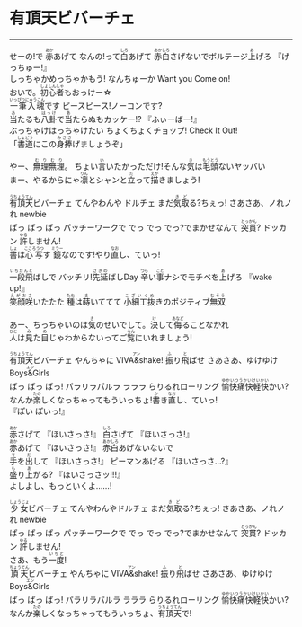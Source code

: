 # 有頂天ビバーチェ
---
<lyric>
せーの!で <ruby>赤<rt>あか</rt></ruby>あげて なんの!って<ruby>白<rt>しろ</rt></ruby>あげて <ruby>赤白<rt>あかしろ</rt></ruby>さげないでボルテージ<ruby>上<rt>あ</rt></ruby>げろ 『げっちゅー!』<br/>&#13;
しっちゃかめっちゃかもう! なんちゅーか Want you Come on!<br/>&#13;
おいで。<ruby>初心者<rt>しょしんしゃ</rt></ruby>もおっけー☆<br/>&#13;
<ruby>一筆入魂<rt>いっぴつにゅうこん</rt></ruby>です ピースピース!ノーコンです?<br/>&#13;
<ruby>当<rt>あ</rt></ruby>たるも<ruby>八卦<rt>はっけ</rt></ruby>で<ruby>当<rt>あ</rt></ruby>たらぬもカッケー!? 『ふぃーばー!』<br/>&#13;
ぶっちゃけはっちゃけたい ちょくちょくチョップ! Check It Out!<br/>&#13;
「<ruby>書道<rt>しょどう</rt></ruby>にこの<ruby>身捧<rt>みささ</rt></ruby>げましょうぞ」<br/>&#13;
<br/>&#13;
やー、<ruby>無理無理<rt>むりむり</rt></ruby>。 ちょい<ruby>言<rt>い</rt></ruby>いたかっただけ!そんな<ruby>気<rt>き</rt></ruby>は<ruby>毛頭<rt>もうとう</rt></ruby>ないヤッバい<br/>&#13;
まー、やるからにゃ<ruby>凛<rt>りん</rt></ruby>とシャンと<ruby>立<rt>た</rt></ruby>って<ruby>描<rt>えが</rt></ruby>きましょう!<br/>&#13;
<br/>&#13;
<ruby>有頂天<rt>うちょうてん</rt></ruby>ビバーチェ てんやわんや ドルチェ まだ<ruby>気取<rt>きど</rt></ruby>る?ちぇっ! さあさあ、ノれノれ newbie<br/>&#13;
ぱっ ぱっ ぱっ パッチーワークで でっ でっ でっ?でまかせなんて <ruby>突貫<rt>とっかん</rt></ruby>? ドッカン <ruby>許<rt>ゆる</rt></ruby>しません!<br/>&#13;
<ruby>書<rt>しょ</rt></ruby>は<ruby>心写<rt>こころうつ</rt></ruby>す <ruby>鏡<rt>ミラー</rt></ruby>なのです!やり<ruby>直<rt>なお</rt></ruby>し、ていっ!<br/>&#13;
<br/>&#13;
<ruby>一段飛<rt>いちだんと</rt></ruby>ばしで バッチリ!<ruby>先延<rt>さきの</rt></ruby>ばしDay <ruby>辛<rt>つら</rt></ruby>い<ruby>事<rt>こと</rt></ruby>ナシでモチベを<ruby>上<rt>あ</rt></ruby>げろ 『wake up!』<br/>&#13;
<ruby>笑顔咲<rt>えがおさ</rt></ruby>いたたた <ruby>種<rt>たね</rt></ruby>は<ruby>蒔<rt>ま</rt></ruby>いててて <ruby>小細工抜<rt>こざいくぬ</rt></ruby>きのポジティブ<ruby>無双<rt>むそう</rt></ruby><br/>&#13;
<br/>&#13;
あー、ちっちゃいのは<ruby>気<rt>き</rt></ruby>のせいでして。<ruby>決<rt>け</rt></ruby>して<ruby>侮<rt>あなど</rt></ruby>ることなかれ<br/>&#13;
<ruby>人<rt>ひと</rt></ruby>は<ruby>見<rt>み</rt></ruby>た<ruby>目<rt>め</rt></ruby>じゃわからないってご<ruby>覧<rt>らん</rt></ruby>にいれましょう!<br/>&#13;
<br/>&#13;
<ruby>有頂天<rt>うちょうてん</rt></ruby>ビバーチェ やんちゃに VIVA<ruby>&amp;<rt>アン</rt></ruby>shake! <ruby>振<rt>ふ</rt></ruby>り<ruby>飛<rt>と</rt></ruby>ばせ さあさあ、ゆけゆけ Boys<ruby>&amp;<rt>エン</rt></ruby>Girls<br/>&#13;
ぱっ ぱっ ぱっ! パラリラパルラ ラララ らりるれローリング <ruby>愉快痛快軽快<rt>ゆかいつうかいけいかい</rt></ruby>かい?<br/>&#13;
なんか<ruby>楽<rt>たの</rt></ruby>しくなっちゃってもういっちょ!<ruby>書<rt>か</rt></ruby>き<ruby>直<rt>なお</rt></ruby>し、ていっ!<br/>&#13;
『ぽい ぽいっ!』<br/>&#13;
<br/>&#13;
<ruby>赤<rt>あか</rt></ruby>さげて 『ほいさっさ!』 <ruby>白<rt>しろ</rt></ruby>さげて 『ほいさっさ!』<br/>&#13;
<ruby>赤<rt>あか</rt></ruby>あげて 『ほいさっさ!』 <ruby>赤白<rt>あかしろ</rt></ruby>あげないないで<br/>&#13;
<ruby>手<rt>て</rt></ruby>を<ruby>出<rt>だ</rt></ruby>して 『ほいさっさ!』 ピーマンあげる 『ほいさっさ…?』<br/>&#13;
<ruby>盛<rt>も</rt></ruby>り<ruby>上<rt>あ</rt></ruby>がる? 『ほいさっさッ!!!』<br/>&#13;
よしよし、もっといくよ……!<br/>&#13;
<br/>&#13;
<ruby>少女<rt>しょうじょ</rt></ruby>ビバーチェ てんやわんやドルチェ まだ<ruby>気取<rt>きど</rt></ruby>る?ちぇっ! さあさあ、ノれノれ newbie<br/>&#13;
ぱっ ぱっ ぱっ パッチーワークで でっ でっ でっ?でまかせなんて <ruby>突貫<rt>とっかん</rt></ruby>? ドッカン <ruby>許<rt>ゆる</rt></ruby>しません!<br/>&#13;
さあ、もう<ruby>一度<rt>いちど</rt></ruby>!<br/>&#13;
<ruby>頂天<rt>ちょうてん</rt></ruby>ビバーチェ やんちゃに VIVA<ruby>&amp;<rt>アン</rt></ruby>shake! <ruby>振<rt>ふ</rt></ruby>り<ruby>飛<rt>と</rt></ruby>ばせ さあさあ、ゆけゆけ Boys<ruby>&amp;<rt>エン</rt></ruby>Girls<br/>&#13;
ぱっ ぱっ ぱっ! パラリラパルラ ラララ らりるれローリング <ruby>愉快痛快軽快<rt>ゆかいつうかいけいかい</rt></ruby>かい?<br/>&#13;
なんか<ruby>楽<rt>たの</rt></ruby>しくなっちゃってもういっちょ、<ruby>有頂天<rt>うちょうてん</rt></ruby>で!<br/>&#13;
</lyric>
